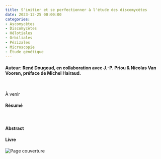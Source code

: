```yaml
---
title: S'initier et se perfectionner à l'étude des discomycètes
date: 2023-12-25 00:00:00
categories: 
- Ascomycètes
- Discomycètes
- Hélotiales
- Orbiliales
- Pézizales
- Microscopie
- Étude génétique
---
```



#### Auteur: René Dougoud, en collaboration avec J.-P. Priou & Nicolas Van Vooren, préface de Michel Hairaud.
<p>&nbsp; </p>


À venir
#### Résumé

<p>&nbsp; </p>


#### Abstract



#### Livre
![Page couverture](https://www.flickr.com/photos/kaufholtz/53419859826/in/dateposted/ "Figure 1. Couverture du livre")
<p>&nbsp; </p>



